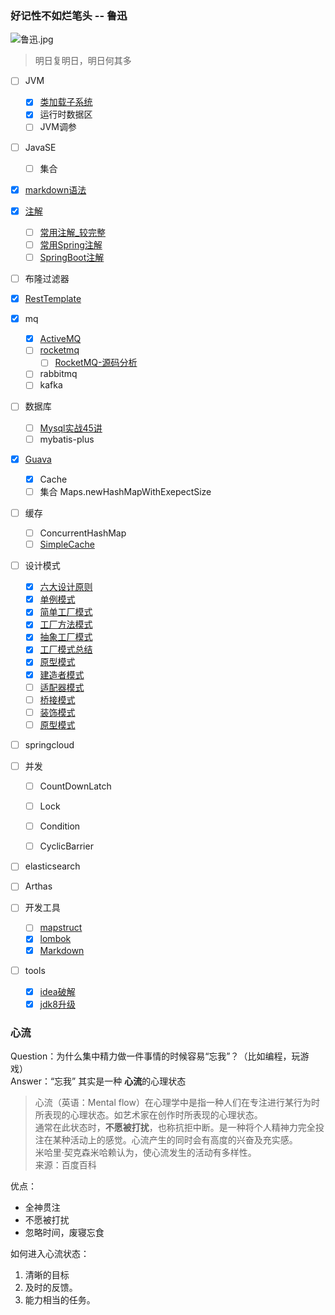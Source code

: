 ### 好记性不如烂笔头    --  鲁迅
![鲁迅.jpg](http://ww1.sinaimg.cn/large/005CzYvJgy1ge1php2eplj3073073t8s.jpg)
> 明日复明日，明日何其多

- [ ] JVM
    - [x] [类加载子系统](note\JVM\类加载子系统.md)
    - [x] 运行时数据区
    - [ ] JVM调参

- [ ] JavaSE
  - [ ] 集合
- [x] [markdown语法](note/Markdown.md)

- [x] [注解](note/java/annotation.md#注解)

  - [ ]  [常用注解_较完整](https://github.com/Snailclimb/JavaGuide/blob/master/docs/system-design/framework/spring/spring-annotations.md)
  - [ ]  [常用Spring注解](note/java/SpringAnnotation.md)
  - [ ]  [SpringBoot注解](note\java\SpringBoot注解.md)

- [ ] 布隆过滤器

- [x] [RestTemplate](demos/src/main/java/com/linhuanjie/spring/RestTemplateDemo.java#L7-L26)

- [x] mq
  - [x] [ActiveMQ](note/mq/ActiveMQ.md#mqmessage-queue应用场景)
  - [ ] [rocketmq](note/mq/RocketMQ-01.md)
    - [ ] [RocketMQ-源码分析](note/mq/RocketMQ-03.md#2-源码分析)
  - [ ] rabbitmq
  - [ ] kafka

- [ ] 数据库
  - [ ] [Mysql实战45讲](note/MySQL45讲/README.md)
  - [ ] mybatis-plus

- [x] [Guava](demos/src/main/java/com/linhuanjie/guava/README.md)
  - [x] Cache
  - [ ] 集合 Maps.newHashMapWithExepectSize

- [ ] 缓存
    - [ ] ConcurrentHashMap
    - [ ] [SimpleCache](base/src/main/java/com/linhuanjie/common/utils/SimpleCache.java#L10-L118)

- [ ] 设计模式
  - [x] [六大设计原则](note/java/设计模式/六大设计原则.md)
  - [x] [单例模式](note/java/设计模式/单例模式.md)
  - [x] [简单工厂模式](note/java/设计模式/简单工厂模式.md)
  - [x] [工厂方法模式](note/java/设计模式/工厂方法模式.md)
  - [x] [抽象工厂模式](note/java/设计模式/抽象工厂模式.md)
  - [x] [工厂模式总结](note/java/设计模式/工厂模式总结.md)
  - [x] [原型模式](note/java/设计模式/原型模式.md)
  - [x] [建造者模式](note/java/设计模式/建造者模式.md)
  - [ ] [适配器模式](note/java/设计模式/适配器模式.md)
  - [ ] [桥接模式](note/java/设计模式/桥接模式.md)
  - [ ] [装饰模式](note/设计模式/装饰模式.md)
  - [ ] [原型模式]()

- [ ] springcloud

- [ ] 并发
    - [ ] CountDownLatch
    - [ ] Lock
    - [ ] Condition
    - [ ] CyclicBarrier


- [ ] elasticsearch

- [ ] Arthas

- [ ] 开发工具
    - [ ] [mapstruct](demos/src/main/java/com/linhuanjie/mapstruct/MapStructTest.java)
    - [x] [lombok](note/lombok.md)
    - [x] [Markdown](note/Markdown.md)

- [ ] tools
    - [x] [idea破解](https://zhile.io/2018/08/25/jetbrains-license-server-crack.html)
    - [x] [jdk8升级](note/升级jdk8.md)

### 心流
Question：为什么集中精力做一件事情的时候容易“忘我”？（比如编程，玩游戏）  
Answer：“忘我” 其实是一种 **心流**的心理状态
> 心流（英语：Mental flow）在心理学中是指一种人们在专注进行某行为时所表现的心理状态。如艺术家在创作时所表现的心理状态。  
> 通常在此状态时，**不愿被打扰**，也称抗拒中断。是一种将个人精神力完全投注在某种活动上的感觉。心流产生的同时会有高度的兴奋及充实感。  
> 米哈里·契克森米哈赖认为，使心流发生的活动有多样性。  
> 来源：百度百科

优点：
- 全神贯注
- 不愿被打扰
- 忽略时间，废寝忘食

如何进入心流状态：
1. 清晰的目标
2. 及时的反馈。
3. 能力相当的任务。

